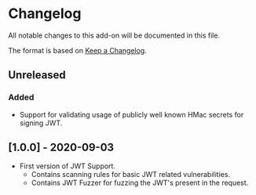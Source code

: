 # Changelog
All notable changes to this add-on will be documented in this file.

The format is based on [Keep a Changelog](https://keepachangelog.com/en/1.0.0/).

## Unreleased

### Added
 - Support for validating usage of publicly well known HMac secrets for signing JWT.

## [1.0.0] - 2020-09-03
 
 - First version of JWT Support.
   - Contains scanning rules for basic JWT related vulnerabilities.
   - Contains JWT Fuzzer for fuzzing the JWT's present in the request.
